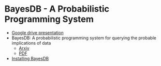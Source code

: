# BayesDB - A Probabilistic Programming System

- [Google drive presentation](https://docs.google.com/presentation/d/15Dlwv1qQHTiveoAKRmailAh9per1vnMhRE6Q2FWm660/edit?usp=sharing)
- BayesDB: A probabilistic programming system for querying the probable implications of data
  - [Arxiv](https://arxiv.org/abs/1512.05006)
  - [PDF](./bayesdb-a-probabilistic-programming-system-for-querying-probable-implications-of-data_mansinghka-tibbetts-baxter-shafto-eaves.pdf)
- [Installing BayesDB](http://probcomp.org/open-probabilistic-programming-stack/)
